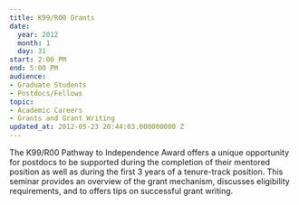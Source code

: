 ```yaml
---
title: K99/R00 Grants
date:
  year: 2012
  month: 1
  day: 31
start: 2:00 PM
end: 5:00 PM
audience:
- Graduate Students
- Postdocs/Fellows
topic:
- Academic Careers
- Grants and Grant Writing
updated_at: 2012-05-23 20:44:03.000000000 Z
---
```

The K99/R00 Pathway to Independence Award offers a unique opportunity
for postdocs to be supported during the completion of their mentored
position as well as during the first 3 years of a tenure-track position.
This seminar provides an overview of the grant mechanism, discusses
eligibility requirements, and to offers tips on successful grant
writing.
